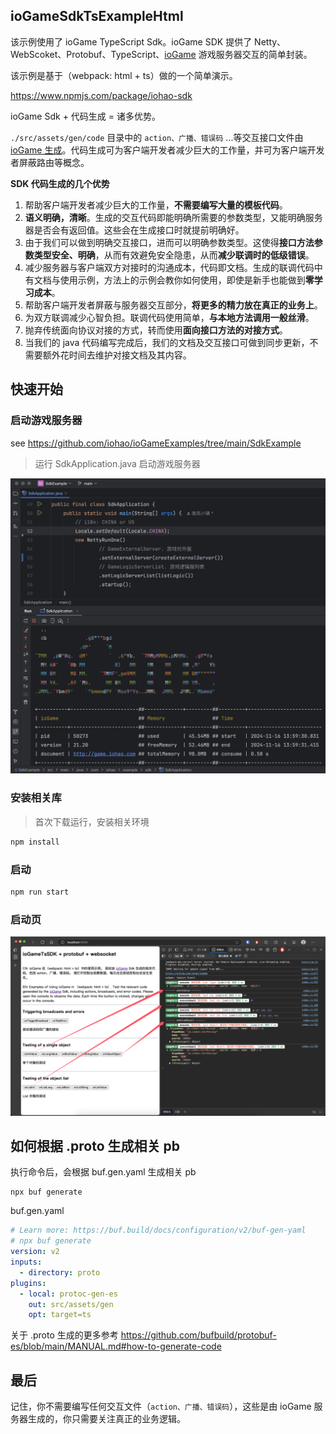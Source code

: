 ## ioGameSdkTsExampleHtml

该示例使用了 ioGame TypeScript Sdk。ioGame SDK 提供了 Netty、WebScoket、Protobuf、TypeScript、[ioGame](https://www.yuque.com/iohao/game) 游戏服务器交互的简单封装。



该示例是基于（webpack: html + ts）做的一个简单演示。



https://www.npmjs.com/package/iohao-sdk



ioGame Sdk + 代码生成 = 诸多优势。



`./src/assets/gen/code` 目录中的 `action、广播、错误码` ...等交互接口文件由  [ioGame 生成](https://www.yuque.com/iohao/game/irth38)。代码生成可为客户端开发者减少巨大的工作量，并可为客户端开发者屏蔽路由等概念。



**SDK 代码生成的几个优势**

1. 帮助客户端开发者减少巨大的工作量，**不需要编写大量的模板代码**。
2. **语义明确，清晰**。生成的交互代码即能明确所需要的参数类型，又能明确服务器是否会有返回值。这些会在生成接口时就提前明确好。
3. 由于我们可以做到明确交互接口，进而可以明确参数类型。这使得**接口方法参数类型安全、明确**，从而有效避免安全隐患，从而**减少联调时的低级错误**。
4. 减少服务器与客户端双方对接时的沟通成本，代码即文档。生成的联调代码中有文档与使用示例，方法上的示例会教你如何使用，即使是新手也能做到**零学习成本**。
5. 帮助客户端开发者屏蔽与服务器交互部分，**将更多的精力放在真正的业务上**。
6. 为双方联调减少心智负担。联调代码使用简单，**与本地方法调用一般丝滑**。
7. 抛弃传统面向协议对接的方式，转而使用**面向接口方法的对接方式**。
8. 当我们的 java 代码编写完成后，我们的文档及交互接口可做到同步更新，不需要额外花时间去维护对接文档及其内容。



## 快速开始

### 启动游戏服务器

see https://github.com/iohao/ioGameExamples/tree/main/SdkExample

> 运行 SdkApplication.java 启动游戏服务器

![](./doc/server.png)

### 安装相关库

> 首次下载运行，安装相关环境

```sh
npm install
```



### 启动

```sh
npm run start
```



### 启动页

![](./doc/home.png)



## 如何根据 .proto 生成相关 pb

执行命令后，会根据 buf.gen.yaml 生成相关 pb

```shell
npx buf generate
```



buf.gen.yaml

```yaml
# Learn more: https://buf.build/docs/configuration/v2/buf-gen-yaml
# npx buf generate
version: v2
inputs:
  - directory: proto
plugins:
  - local: protoc-gen-es
    out: src/assets/gen
    opt: target=ts
```



关于 .proto 生成的更多参考 https://github.com/bufbuild/protobuf-es/blob/main/MANUAL.md#how-to-generate-code



## 最后

记住，你不需要编写任何交互文件（`action、广播、错误码`），这些是由 ioGame 服务器生成的，你只需要关注真正的业务逻辑。




